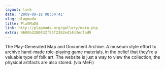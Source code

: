 ```yaml
---
layout: link
date: '2009-08-19 08:54:41'
slug: plagmada
title: PlaGMaDA
link: http://plagmada.org/gallery/main.php
extra: 4600b3280432f53f2262ed14ddecfad9
---
```


The Play-Generated Map and Document Archive. A museum style effort to archive hand-made role-playing game materials, in the belief that they're a valuable type of folk art. The website is just a way to view the collection, the physical artifacts are also stored. (via MeFi)